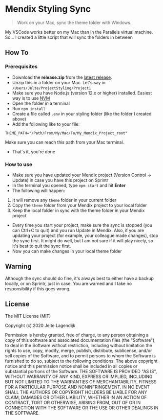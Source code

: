 Mendix Styling Sync
===

> Work on your Mac, sync the theme folder with Windows.

My VSCode works better on my Mac than in the Parallels virtual machine. So... I created a little script that will sync the folders in between

## How To

### Prerequisites

- Download the **release.zip** from the [latest release](https://github.com/JelteMX/mendix-styling-sync/releases/latest).
- Unzip this in a folder on your Mac. Let's say in `/Users/Jelte/ProjectStyling/Project1`
- Make sure you have Node.js (version 12.x or higher) installed. Easiest way is to use [NVM](https://github.com/nvm-sh/nvm)
- Open the folder in a terminal
- Run `npm install`
- Create a file called `.env` in your styling folder (like the folder I created above)
- Add the following like to your file:

```text
THEME_PATH="/Path/From/My/Mac/To/My_Mendix_Project_root"
```

Make sure you can reach this path from your Mac terminal.

- That's it, you're done

### How to use

- Make sure you have updated your Mendix project (Version Control -> Update) in case you have this project on Sprintr
- In the terminal you opened, type `npm start` and hit **Enter**
- The following will happen:

1. It will remove any `theme` folder in your current folder
2. Copy the `theme` folder from your Mendix project to your local folder
3. Keep the local folder in sync with the theme folder in your Mendix project

- Every time you start your project, make sure the sync is stopped (you can Ctrl+C to quit) and you run Update in Mendix. Also, if you are updating your project (for example, your colleague made changes), stop the sync first. It might do well, but I am not sure if it will play nicely, so it's best to quit the sync first.
- Now you can make changes in your local theme folder


## Warning

Although the sync should do fine, it's always best to either have a backup locally, or on Sprintr, just in case. You are warned and I take no responsibility if this goes wrong.

## License

The MIT License (MIT)

Copyright (c) 2020 Jelte Lagendijk

Permission is hereby granted, free of charge, to any person obtaining a copy of
this software and associated documentation files (the "Software"), to deal in
the Software without restriction, including without limitation the rights to
use, copy, modify, merge, publish, distribute, sublicense, and/or sell copies of
the Software, and to permit persons to whom the Software is furnished to do so,
subject to the following conditions:
The above copyright notice and this permission notice shall be included in all
copies or substantial portions of the Software.
THE SOFTWARE IS PROVIDED "AS IS", WITHOUT WARRANTY OF ANY KIND, EXPRESS OR
IMPLIED, INCLUDING BUT NOT LIMITED TO THE WARRANTIES OF MERCHANTABILITY, FITNESS
FOR A PARTICULAR PURPOSE AND NONINFRINGEMENT. IN NO EVENT SHALL THE AUTHORS OR
COPYRIGHT HOLDERS BE LIABLE FOR ANY CLAIM, DAMAGES OR OTHER LIABILITY, WHETHER
IN AN ACTION OF CONTRACT, TORT OR OTHERWISE, ARISING FROM, OUT OF OR IN
CONNECTION WITH THE SOFTWARE OR THE USE OR OTHER DEALINGS IN THE SOFTWARE.
